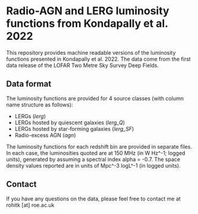 # Radio-AGN and LERG luminosity functions from Kondapally et al. 2022

This repository provides machine readable versions of the luminosity functions presented in Kondapally et al. 2022. The data come from the first data release of the LOFAR Two Metre Sky Survey Deep Fields.

## Data format

The luminosity functions are provided for 4 source classes (with column name structure as follows): 
 - LERGs (*lerg*) 
 - LERGs hosted by quiescent galaxies (*lerg\_Q*)
 - LERGs hosted by star-forming galaxies (*lerg\_SF*)
 - Radio-excess AGN (*agn*)

The luminosity functions for each redshift bin are provided in separate files. In each case, the luminosities quoted are at 150 MHz (in W Hz^-1; logged units), generated by assuming a spectral index alpha = -0.7. The space density values reported are in units of Mpc^-3 logL^-1 (in logged units).

## Contact
If you have any questions on the data, please feel free to contact me at rohitk [at] roe.ac.uk
